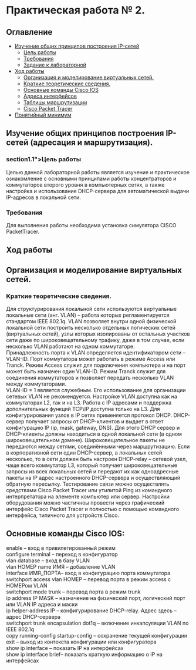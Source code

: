 # Практическая работа № 2.
## Оглавление
- [Изучение общих принципов построения IP-сетей](#section1)
  - [Цель работы](#section1.1)  
  - [Требования](#section1.2)  
  - [Задание к лабораторной](#section1.3)  
- [Ход работы](#section2)  
  - [Организация и моделирование виртуальных сетей.](#section2.1)  
  - [Краткие теоретические сведения.](#section2.2)  
  - [Основные команды Cisco IOS](#section2.3)
  - [Адреса интерфейсов](#section3)
  - [Таблицы маршрутизации](#section4)
  - [Cisco Packet Tracer](#section5)
- [Понятийный минимум](#section6) 
    
## <a name="section1">Изучение общих принципов построения IP-сетей (адресация и маршрутизация).</a>  

### <a name="section1.1">section1.1">Цель работы</a>  
Целью данной лабораторной работы является изучение и практическое ознакомление с основными принципами работы концентраторов и коммутаторов второго уровня в компьютерных сетях, а также настройка и использование DHCP-сервера для автоматической выдачи IP-адресов в локальной сети.  

### <a name="section1.2">Требования</a>  
Для выполнения работы необходима установка симулятора CISCO PacketTracer.  

## <a name="section2">Ход работы</a>

## <a name="section2.1">Организация и моделирование виртуальных сетей.</a>  

### <a name="section2.2">Краткие теоретические сведения.</a>

Для структурирования локальной сети используются виртуальные локальные сети (анг. VLAN) – работа которых регламентируется стандартом IEEE 802.1q. VLAN позволяет внутри одной физической локальной сети построить несколько отдельных логических сетей (виртуальных сетей), узлы которых изолированы от остальных участков сети даже по широковещательному трафику, даже в том случае, если несколько VLAN работают на одном коммутаторе.  
Принадлежность порта к VLAN определяется идентификатором сети – VLAN-ID. Порт коммутатора может работать в режиме Access или Tranсk.  Режим Access служит для подключения компьютера и на порт может быть назначен один VLAN-ID. Режим Tranсk служит для соединения коммутаторов и позволяет передать несколько VLAN между коммутаторами.   
VLAN-ID = 1 является служебным. Его использование для организации сетевых VLAN не рекомендуется.
Настройке VLAN доступна как на коммутаторах L2, так и на L3. Работа с IP адресами и поддержка дополнительных функций TCP\IP доступна только на L3.
Для конфигурирования узлов в IP сетях применяется протокол DHCP. DHCP-сервер получает запросы от DHCP-клиентов и выдает в ответ конфигурацию IP (ip, mask, gateway, DNS). Для этого DHCP сервер и DHCP-клиенты должны находиться в одной локальной сети (в одном широковещательном домене). Широковещательное пакеты не передаются между сетями, соединёнными через маршрутизацию. Если в корпоративной сети один DHCP-сервер, а локальных сетей несколько, то  в сети должен быть настроен DHCP-relay – сетевой узел, чаще всего коммутатор L3, который получает широковещательные запросы из всех локальных сетей и передают их как одноадресные пакеты на IP адрес настроенного DHCP-сервера и осуществляющий обратную пересылку.
Тестирование связи можно осуществлять средствами Cisco Packet Tracer или утилитой Ping из командного интерпретатора на элементе компьютер или сервер.
Настройки оборудования можно частичноы провести через графический интерфейс Cisco Packet Tracer и полностью с помощью командного интерфейса, типичного для устройств Cisco.  

## <a name="section2.3">Основные команды Cisco IOS:</a>  
enable – вход в привилегированный режим  
configure terminal – переход в конфигуратор  
vlan database – вход в базу VLAN  
vlan НОМЕР name ИМЯ – добавление VLAN  
interface ИМЯ_ПОРТА– вход в конфигурацию порта коммутатора  
switchport access vlan НОМЕР – перевод порта в режим access с НОМЕРом VLAN  
switchport mode trunk – перевод порта в режим trunk  
ip address IP MASK – назначение на физический порт, логический порт или VLAN IP адреса и маски  
ip helper-address IP – конфигурирование DHCP-relay. Адрес здесь – адрес DHCP-сервера  
switchport trunk encapsulation dot1q – включение инкапсуляции VLAN по IEEE 802.1q  
copy running-config startup-config – сохранение текущей конфигурации  
exit – выход из контекста конфигурации или конфигуратора  
show ip interface – показать IP на интерфейсах  
show ip interface brief– показать краткую информацию о IP на интерфейсах  
